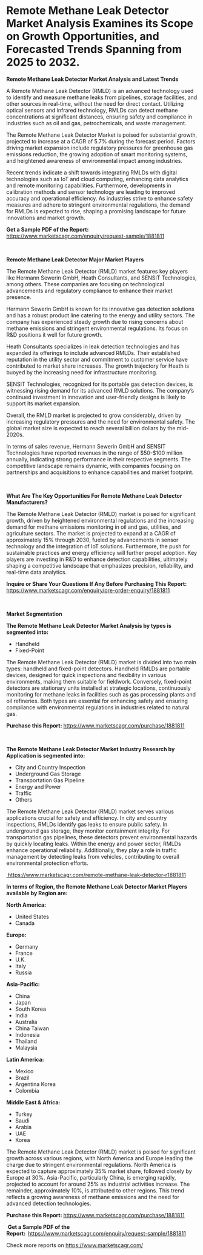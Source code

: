 <p><h1>Remote Methane Leak Detector Market Analysis Examines its Scope on Growth Opportunities, and Forecasted Trends Spanning from 2025 to 2032.</h1></p><p><strong>Remote Methane Leak Detector Market Analysis and Latest Trends</strong></p>
<p><p>A Remote Methane Leak Detector (RMLD) is an advanced technology used to identify and measure methane leaks from pipelines, storage facilities, and other sources in real-time, without the need for direct contact. Utilizing optical sensors and infrared technology, RMLDs can detect methane concentrations at significant distances, ensuring safety and compliance in industries such as oil and gas, petrochemicals, and waste management.</p><p>The Remote Methane Leak Detector Market is poised for substantial growth, projected to increase at a CAGR of 5.7% during the forecast period. Factors driving market expansion include regulatory pressures for greenhouse gas emissions reduction, the growing adoption of smart monitoring systems, and heightened awareness of environmental impact among industries. </p><p>Recent trends indicate a shift towards integrating RMLDs with digital technologies such as IoT and cloud computing, enhancing data analytics and remote monitoring capabilities. Furthermore, developments in calibration methods and sensor technology are leading to improved accuracy and operational efficiency. As industries strive to enhance safety measures and adhere to stringent environmental regulations, the demand for RMLDs is expected to rise, shaping a promising landscape for future innovations and market growth.</p></p>
<p><strong>Get a Sample PDF of the Report:&nbsp;</strong> <a href="https://www.marketscagr.com/enquiry/request-sample/1881811?utm_campaign=2304&utm_medium=2&utm_source=Github&utm_content=ia&utm_term=11042025&utm_id=remote-methane-leak-detector">https://www.marketscagr.com/enquiry/request-sample/1881811</a></p>
<p>&nbsp;</p>
<p><strong>Remote Methane Leak Detector Major Market Players</strong></p>
<p><p>The Remote Methane Leak Detector (RMLD) market features key players like Hermann Sewerin GmbH, Heath Consultants, and SENSIT Technologies, among others. These companies are focusing on technological advancements and regulatory compliance to enhance their market presence.</p><p>Hermann Sewerin GmbH is known for its innovative gas detection solutions and has a robust product line catering to the energy and utility sectors. The company has experienced steady growth due to rising concerns about methane emissions and stringent environmental regulations. Its focus on R&D positions it well for future growth.</p><p>Heath Consultants specializes in leak detection technologies and has expanded its offerings to include advanced RMLDs. Their established reputation in the utility sector and commitment to customer service have contributed to market share increases. The growth trajectory for Heath is buoyed by the increasing need for infrastructure monitoring.</p><p>SENSIT Technologies, recognized for its portable gas detection devices, is witnessing rising demand for its advanced RMLD solutions. The company’s continued investment in innovation and user-friendly designs is likely to support its market expansion. </p><p>Overall, the RMLD market is projected to grow considerably, driven by increasing regulatory pressures and the need for environmental safety. The global market size is expected to reach several billion dollars by the mid-2020s. </p><p>In terms of sales revenue, Hermann Sewerin GmbH and SENSIT Technologies have reported revenues in the range of $50-$100 million annually, indicating strong performance in their respective segments. The competitive landscape remains dynamic, with companies focusing on partnerships and acquisitions to enhance capabilities and market footprint.</p></p>
<p>&nbsp;</p>
<p><strong>What Are The Key Opportunities For Remote Methane Leak Detector Manufacturers?</strong></p>
<p><p>The Remote Methane Leak Detector (RMLD) market is poised for significant growth, driven by heightened environmental regulations and the increasing demand for methane emissions monitoring in oil and gas, utilities, and agriculture sectors. The market is projected to expand at a CAGR of approximately 15% through 2030, fueled by advancements in sensor technology and the integration of IoT solutions. Furthermore, the push for sustainable practices and energy efficiency will further propel adoption. Key players are investing in R&D to enhance detection capabilities, ultimately shaping a competitive landscape that emphasizes precision, reliability, and real-time data analytics.</p></p>
<p><strong>Inquire or Share Your Questions If Any Before Purchasing This Report:</strong> <a href="https://www.marketscagr.com/enquiry/pre-order-enquiry/1881811?utm_campaign=2304&utm_medium=2&utm_source=Github&utm_content=ia&utm_term=11042025&utm_id=remote-methane-leak-detector">https://www.marketscagr.com/enquiry/pre-order-enquiry/1881811</a></p>
<p>&nbsp;</p>
<p><strong>Market Segmentation</strong></p>
<p><strong>The Remote Methane Leak Detector Market Analysis by types is segmented into:</strong></p>
<p><ul><li>Handheld</li><li>Fixed-Point</li></ul></p>
<p><p>The Remote Methane Leak Detector (RMLD) market is divided into two main types: handheld and fixed-point detectors. Handheld RMLDs are portable devices, designed for quick inspections and flexibility in various environments, making them suitable for fieldwork. Conversely, fixed-point detectors are stationary units installed at strategic locations, continuously monitoring for methane leaks in facilities such as gas processing plants and oil refineries. Both types are essential for enhancing safety and ensuring compliance with environmental regulations in industries related to natural gas.</p></p>
<p><strong>Purchase this Report:&nbsp;</strong><a href="https://www.marketscagr.com/purchase/1881811?utm_campaign=2304&utm_medium=2&utm_source=Github&utm_content=ia&utm_term=11042025&utm_id=remote-methane-leak-detector">https://www.marketscagr.com/purchase/1881811</a></p>
<p>&nbsp;</p>
<p><strong>The Remote Methane Leak Detector Market Industry Research by Application is segmented into:</strong></p>
<p><ul><li>City and Country Inspection</li><li>Underground Gas Storage</li><li>Transportation Gas Pipeline</li><li>Energy and Power</li><li>Traffic</li><li>Others</li></ul></p>
<p><p>The Remote Methane Leak Detector (RMLD) market serves various applications crucial for safety and efficiency. In city and country inspections, RMLDs identify gas leaks to ensure public safety. In underground gas storage, they monitor containment integrity. For transportation gas pipelines, these detectors prevent environmental hazards by quickly locating leaks. Within the energy and power sector, RMLDs enhance operational reliability. Additionally, they play a role in traffic management by detecting leaks from vehicles, contributing to overall environmental protection efforts.</p></p>
<p><a href="https://www.marketscagr.com/remote-methane-leak-detector-r1881811?utm_campaign=2304&utm_medium=2&utm_source=Github&utm_content=ia&utm_term=11042025&utm_id=remote-methane-leak-detector">&nbsp;https://www.marketscagr.com/remote-methane-leak-detector-r1881811</a></p>
<p><strong>In terms of Region, the Remote Methane Leak Detector Market Players available by Region are:</strong></p>
<p>
    <p> <strong> North America: </strong>
        <ul>
            <li>United States</li>
            <li>Canada</li>
        </ul>
        </p> 
    <p> <strong> Europe: </strong>
        <ul>
            <li>Germany</li>
            <li>France</li>
            <li>U.K.</li>
            <li>Italy</li>
            <li>Russia</li>
        </ul>
        </p> 
    <p> <strong> Asia-Pacific: </strong>
        <ul>
            <li>China</li>
            <li>Japan</li>
            <li>South Korea</li>
            <li>India</li>
            <li>Australia</li>
            <li>China Taiwan</li>
            <li>Indonesia</li>
            <li>Thailand</li>
            <li>Malaysia</li>
        </ul>
        </p> 
    <p> <strong> Latin America: </strong>
        <ul>
            <li>Mexico</li>
            <li>Brazil</li>
            <li>Argentina Korea</li>
            <li>Colombia</li>
        </ul>
        </p> 
    <p> <strong> Middle East & Africa: </strong>
        <ul>
            <li>Turkey</li>
            <li>Saudi</li>
            <li>Arabia</li>
            <li>UAE</li>
            <li>Korea</li>
        </ul>
    </p>
    </p>
<p><p>The Remote Methane Leak Detector (RMLD) market is poised for significant growth across various regions, with North America and Europe leading the charge due to stringent environmental regulations. North America is expected to capture approximately 35% market share, followed closely by Europe at 30%. Asia-Pacific, particularly China, is emerging rapidly, projected to account for around 25% as industrial activities increase. The remainder, approximately 10%, is attributed to other regions. This trend reflects a growing awareness of methane emissions and the need for advanced detection technologies.</p></p>
<p><strong>Purchase this Report: </strong><a href="https://www.marketscagr.com/purchase/1881811?utm_campaign=2304&utm_medium=2&utm_source=Github&utm_content=ia&utm_term=11042025&utm_id=remote-methane-leak-detector">https://www.marketscagr.com/purchase/1881811</a></p>
<p>&nbsp;<strong>Get a Sample PDF of the Report:&nbsp;&nbsp;</strong><a href="https://www.marketscagr.com/enquiry/request-sample/1881811?utm_campaign=2304&utm_medium=2&utm_source=Github&utm_content=ia&utm_term=11042025&utm_id=remote-methane-leak-detector">https://www.marketscagr.com/enquiry/request-sample/1881811</a></p>
<p><strong></strong></p>
<p>Check more reports on <a href="https://www.marketscagr.com/?utm_campaign=2304&utm_medium=2&utm_source=Github&utm_content=ia&utm_term=11042025&utm_id=remote-methane-leak-detector">https://www.marketscagr.com/</a></p>